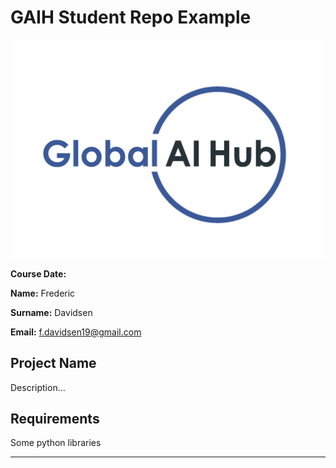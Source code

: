 # GAIH Student Repo Example
![](img/logo.png)

**Course Date:**

**Name:** Frederic 

**Surname:** Davidsen

**Email:** f.davidsen19@gmail.com  


## Project Name
Description...

## Requirements
Some python libraries

---
